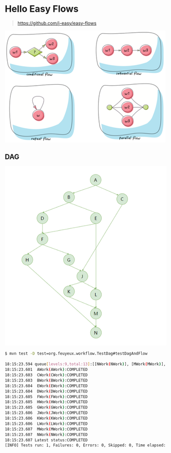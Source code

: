 # Hello Easy Flows

> https://github.com/j-easy/easy-flows

<img src="easy-flows.png" alt="easy-flows" style="width:500px" />

## DAG

<img src="hello-easy-flows.png" alt="dag.drawio.png" tyle="width:500px" />

```sh
$ mvn test -D test=org.feuyeux.workflow.TestDag#testDagAndFlow

18:15:23.594 queue[levels:9,total:13]:[[NWork(NWork)], [MWork(MWork)], [KWork(KWork), LWork(LWork)], [JWork(JWork)], [HWork(HWork), GWork(GWork)], [FWork(FWork)], [EWork(EWork), DWork(DWork)], [BWork(BWork), CWork(CWork)], [AWork(AWork)]]
18:15:23.601  AWork(AWork):COMPLETED
18:15:23.603  CWork(CWork):COMPLETED
18:15:23.603  BWork(BWork):COMPLETED
18:15:23.604  EWork(EWork):COMPLETED
18:15:23.604  DWork(DWork):COMPLETED
18:15:23.605  FWork(FWork):COMPLETED
18:15:23.605  HWork(HWork):COMPLETED
18:15:23.605  GWork(GWork):COMPLETED
18:15:23.606  JWork(JWork):COMPLETED
18:15:23.606  KWork(KWork):COMPLETED
18:15:23.606  LWork(LWork):COMPLETED
18:15:23.607  MWork(MWork):COMPLETED
18:15:23.607  NWork(NWork):COMPLETED
18:15:23.607 Latest status:COMPLETED
[INFO] Tests run: 1, Failures: 0, Errors: 0, Skipped: 0, Time elapsed: 2.943 s -- in org.feuyeux.workflow.TestDag
```